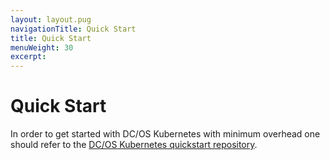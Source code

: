 ```yaml
---
layout: layout.pug
navigationTitle: Quick Start
title: Quick Start
menuWeight: 30
excerpt:
---
```


# Quick Start

In order to get started with DC/OS Kubernetes with minimum overhead one should
refer to the [DC/OS Kubernetes quickstart repository](https://github.com/mesosphere/dcos-kubernetes-quickstart).
